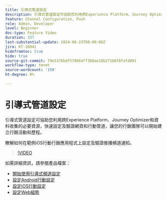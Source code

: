 ```yaml
---
title: 引導式管道設定
description: 引導式管道設定可協助您利用跨Experience Platform、Journey Optimizer和資料收集的必要資源，快速設定及驗證網頁和行動管道，讓您的行銷團隊可以開始建立行銷活動和歷程。 瞭解如何在範例iOS行動行銷應用程式上設定及驗證推播頻道通知。
feature: Channel Configuration, Push
role: Admin, Developer
level: Beginner
doc-type: Feature Video
duration: 337
last-substantial-update: 2024-08-23T00:00:00Z
jira: KT-16041
hidefromtoc: true
hide: true
source-git-commit: 79e5376bdf570664ff308ae18b27168f8fefd891
workflow-type: tm+mt
source-wordcount: '150'
ht-degree: 0%

---
```



# 引導式管道設定

引導式管道設定可協助您利用跨Experience Platform、Journey Optimizer和資料收集的必要資源，快速設定及驗證網頁和行動管道，讓您的行銷團隊可以開始建立行銷活動和歷程。

瞭解如何在範例iOS行動行銷應用程式上設定及驗證推播頻道通知。

>[!VIDEO](https://video.tv.adobe.com/v/3433053/?learn=on)

如需詳細資訊，請參閱產品檔案：

* [開始使用引導式頻道設定](https://experienceleague.adobe.com/en/docs/journey-optimizer/using/configuration/guided-setup/set-mobile-config)
* [設定Android行動設定](https://experienceleague.adobe.com/en/docs/journey-optimizer/using/configuration/guided-setup/set-mobile-android)
* [設定iOS行動設定](https://experienceleague.adobe.com/en/docs/journey-optimizer/using/configuration/guided-setup/set-mobile-ios)
* [設定Web組態](https://experienceleague.adobe.com/en/docs/journey-optimizer/using/configuration/guided-setup/set-mobile-web)

